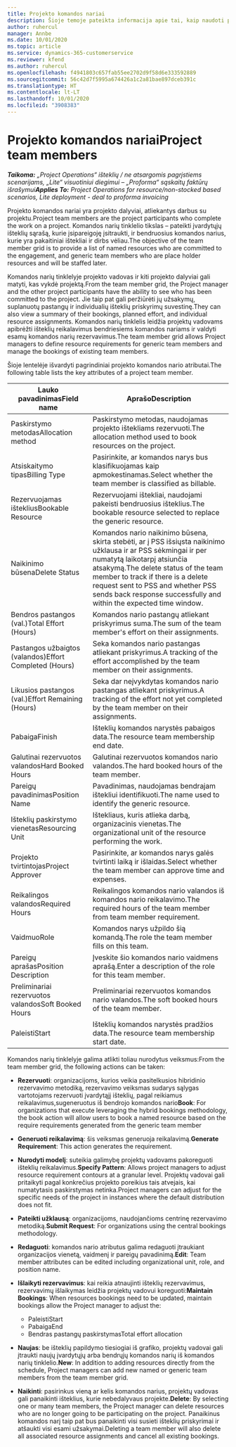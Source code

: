 ```yaml
---
title: Projekto komandos nariai
description: Šioje temoje pateikta informacija apie tai, kaip naudoti projekto komandos nario informaciją, atributus ir planavimą.
author: ruhercul
manager: Annbe
ms.date: 10/01/2020
ms.topic: article
ms.service: dynamics-365-customerservice
ms.reviewer: kfend
ms.author: ruhercul
ms.openlocfilehash: f4941803c657fab55ee2702d9f58d6e333592889
ms.sourcegitcommit: 56c42d7f5995a674426a1c2a81bae897dceb391c
ms.translationtype: HT
ms.contentlocale: lt-LT
ms.lasthandoff: 10/01/2020
ms.locfileid: "3908383"
---
```

# <a name="project-team-members"></a><span data-ttu-id="7213b-103">Projekto komandos nariai</span><span class="sxs-lookup"><span data-stu-id="7213b-103">Project team members</span></span>

<span data-ttu-id="7213b-104">_**Taikoma:** „Project Operations“ išteklių / ne atsargomis pagrįstiems scenarijams, „Lite“ visuotiniui diegimui – „Proforma“ sąskaitų faktūrų išrašymui_</span><span class="sxs-lookup"><span data-stu-id="7213b-104">_**Applies To:** Project Operations for resource/non-stocked based scenarios, Lite deployment - deal to proforma invoicing_</span></span>

<span data-ttu-id="7213b-105">Projekto komandos nariai yra projekto dalyviai, atliekantys darbus su projektu.</span><span class="sxs-lookup"><span data-stu-id="7213b-105">Project team members are the project participants who complete the work on a project.</span></span> <span data-ttu-id="7213b-106">Komandos narių tinklelio tikslas – pateikti įvardytųjų išteklių sąrašą, kurie įsipareigoję įsitraukti, ir bendruosius komandos narius, kurie yra pakaitiniai ištekliai ir dirbs vėliau.</span><span class="sxs-lookup"><span data-stu-id="7213b-106">The objective of the team member grid is to provide a list of named resources who are committed to the engagement, and generic team members who are place holder resources and will be staffed later.</span></span>

<span data-ttu-id="7213b-107">Komandos narių tinklelyje projekto vadovas ir kiti projekto dalyviai gali matyti, kas vykdė projektą.</span><span class="sxs-lookup"><span data-stu-id="7213b-107">From the team member grid, the Project manager and the other project participants have the ability to see who has been committed to the project.</span></span> <span data-ttu-id="7213b-108">Jie taip pat gali peržiūrėti jų užsakymų, suplanuotų pastangų ir individualių išteklių priskyrimų suvestinę.</span><span class="sxs-lookup"><span data-stu-id="7213b-108">They can also view a summary of their bookings, planned effort, and individual resource assignments.</span></span> <span data-ttu-id="7213b-109">Komandos narių tinklelis leidžia projektų vadovams apibrėžti išteklių reikalavimus bendriesiems komandos nariams ir valdyti esamų komandos narių rezervavimus.</span><span class="sxs-lookup"><span data-stu-id="7213b-109">The team member grid allows Project managers to define resource requirements for generic team members and manage the bookings of existing team members.</span></span>

<span data-ttu-id="7213b-110">Šioje lentelėje išvardyti pagrindiniai projekto komandos nario atributai.</span><span class="sxs-lookup"><span data-stu-id="7213b-110">The following table lists the key attributes of a project team member.</span></span>

| <span data-ttu-id="7213b-111">Lauko pavadinimas</span><span class="sxs-lookup"><span data-stu-id="7213b-111">Field name</span></span>          | <span data-ttu-id="7213b-112">Aprašo</span><span class="sxs-lookup"><span data-stu-id="7213b-112">Description</span></span>                                                                                                                                                                  |
|--------------------------|-----------------------------------------------------------------------------------------------------------------------------------------------------------------------------------|
| <span data-ttu-id="7213b-113">Paskirstymo metodas</span><span class="sxs-lookup"><span data-stu-id="7213b-113">Allocation method</span></span>        | <span data-ttu-id="7213b-114">Paskirstymo metodas, naudojamas projekto ištekliams rezervuoti.</span><span class="sxs-lookup"><span data-stu-id="7213b-114">The allocation method used to book resources on the project.</span></span>                                                                         |
| <span data-ttu-id="7213b-115">Atsiskaitymo tipas</span><span class="sxs-lookup"><span data-stu-id="7213b-115">Billing Type</span></span>             | <span data-ttu-id="7213b-116">Pasirinkite, ar komandos narys bus klasifikuojamas kaip apmokestinamas.</span><span class="sxs-lookup"><span data-stu-id="7213b-116">Select whether the team member is classified as billable.</span></span>                                                                                                                                       |
| <span data-ttu-id="7213b-117">Rezervuojamas išteklius</span><span class="sxs-lookup"><span data-stu-id="7213b-117">Bookable Resource</span></span>        | <span data-ttu-id="7213b-118">Rezervuojami ištekliai, naudojami pakeisti bendruosius išteklius.</span><span class="sxs-lookup"><span data-stu-id="7213b-118">The bookable resource selected to replace the generic resource.</span></span>                                                                                                                   |
| <span data-ttu-id="7213b-119">Naikinimo būsena</span><span class="sxs-lookup"><span data-stu-id="7213b-119">Delete Status</span></span>            | <span data-ttu-id="7213b-120">Komandos nario naikinimo būsena, skirta stebėti, ar į PSS išsiųsta naikinimo užklausa ir ar PSS sėkmingai ir per numatytą laikotarpį atsiunčia atsakymą.</span><span class="sxs-lookup"><span data-stu-id="7213b-120">The delete status of the team member to track if there is a delete request sent to PSS and whether PSS sends back response successfully and within the expected time window.</span></span> |
| <span data-ttu-id="7213b-121">Bendros pastangos (val.)</span><span class="sxs-lookup"><span data-stu-id="7213b-121">Total Effort (Hours)</span></span>     | <span data-ttu-id="7213b-122">Komandos nario pastangų atliekant priskyrimus suma.</span><span class="sxs-lookup"><span data-stu-id="7213b-122">The sum of the team member's effort on their assignments.</span></span>                                                                                                                         |
| <span data-ttu-id="7213b-123">Pastangos užbaigtos (valandos)</span><span class="sxs-lookup"><span data-stu-id="7213b-123">Effort Completed (Hours)</span></span> | <span data-ttu-id="7213b-124">Seka komandos nario pastangas atliekant priskyrimus.</span><span class="sxs-lookup"><span data-stu-id="7213b-124">A tracking of the effort accomplished by the team member on their assignments.</span></span>                                                                                           |
| <span data-ttu-id="7213b-125">Likusios pastangos (val.)</span><span class="sxs-lookup"><span data-stu-id="7213b-125">Effort Remaining (Hours)</span></span> | <span data-ttu-id="7213b-126">Seka dar neįvykdytas komandos nario pastangas atliekant priskyrimus.</span><span class="sxs-lookup"><span data-stu-id="7213b-126">A tracking of the effort not yet completed by the team member on their assignments.</span></span>                                                                                    |
| <span data-ttu-id="7213b-127">Pabaiga</span><span class="sxs-lookup"><span data-stu-id="7213b-127">Finish</span></span>                   | <span data-ttu-id="7213b-128">Išteklių komandos narystės pabaigos data.</span><span class="sxs-lookup"><span data-stu-id="7213b-128">The resource team membership end date.</span></span>                                                                                                                                            |
| <span data-ttu-id="7213b-129">Galutinai rezervuotos valandos</span><span class="sxs-lookup"><span data-stu-id="7213b-129">Hard Booked Hours</span></span>        | <span data-ttu-id="7213b-130">Galutinai rezervuotos komandos nario valandos.</span><span class="sxs-lookup"><span data-stu-id="7213b-130">The hard booked hours of the team member.</span></span>                                                                                                                                                                |
| <span data-ttu-id="7213b-131">Pareigų pavadinimas</span><span class="sxs-lookup"><span data-stu-id="7213b-131">Position Name</span></span>            | <span data-ttu-id="7213b-132">Pavadinimas, naudojamas bendrajam ištekliui identifikuoti.</span><span class="sxs-lookup"><span data-stu-id="7213b-132">The name used to identify the generic resource.</span></span>                                                                                                                                   |
| <span data-ttu-id="7213b-133">Išteklių paskirstymo vienetas</span><span class="sxs-lookup"><span data-stu-id="7213b-133">Resourcing Unit</span></span>          | <span data-ttu-id="7213b-134">Ištekliaus, kuris atlieka darbą, organizacinis vienetas.</span><span class="sxs-lookup"><span data-stu-id="7213b-134">The organizational unit of the resource performing the work.</span></span>                                                                                                                      |
| <span data-ttu-id="7213b-135">Projekto tvirtintojas</span><span class="sxs-lookup"><span data-stu-id="7213b-135">Project Approver</span></span>         | <span data-ttu-id="7213b-136">Pasirinkite, ar komandos narys galės tvirtinti laiką ir išlaidas.</span><span class="sxs-lookup"><span data-stu-id="7213b-136">Select whether the team member can approve time and expenses.</span></span>                                                                                                                     |
| <span data-ttu-id="7213b-137">Reikalingos valandos</span><span class="sxs-lookup"><span data-stu-id="7213b-137">Required Hours</span></span>           | <span data-ttu-id="7213b-138">Reikalingos komandos nario valandos iš komandos nario reikalavimo.</span><span class="sxs-lookup"><span data-stu-id="7213b-138">The required hours of the team member from team member requirement.</span></span>                                                                                                                       |
| <span data-ttu-id="7213b-139">Vaidmuo</span><span class="sxs-lookup"><span data-stu-id="7213b-139">Role</span></span>                     | <span data-ttu-id="7213b-140">Komandos narys užpildo šią komandą.</span><span class="sxs-lookup"><span data-stu-id="7213b-140">The role the team member fills on this team.</span></span>                                                                                                                                |
| <span data-ttu-id="7213b-141">Pareigų aprašas</span><span class="sxs-lookup"><span data-stu-id="7213b-141">Position Description</span></span>     | <span data-ttu-id="7213b-142">Įveskite šio komandos nario vaidmens aprašą.</span><span class="sxs-lookup"><span data-stu-id="7213b-142">Enter a description of the role for this team member.</span></span>                                                                                                                             |
| <span data-ttu-id="7213b-143">Preliminariai rezervuotos valandos</span><span class="sxs-lookup"><span data-stu-id="7213b-143">Soft Booked Hours</span></span>        | <span data-ttu-id="7213b-144">Preliminariai rezervuotos komandos nario valandos.</span><span class="sxs-lookup"><span data-stu-id="7213b-144">The soft booked hours of the team member.</span></span>                                                                                                                                                                 |
| <span data-ttu-id="7213b-145">Paleisti</span><span class="sxs-lookup"><span data-stu-id="7213b-145">Start</span></span>                    | <span data-ttu-id="7213b-146">Išteklių komandos narystės pradžios data.</span><span class="sxs-lookup"><span data-stu-id="7213b-146">The resource team membership start date.</span></span>                                                                                                                                          |

<span data-ttu-id="7213b-147">Komandos narių tinklelyje galima atlikti toliau nurodytus veiksmus:</span><span class="sxs-lookup"><span data-stu-id="7213b-147">From the team member grid, the following actions can be taken:</span></span>

- <span data-ttu-id="7213b-148">**Rezervuoti**: organizacijoms, kurios veikia pasitelkusios hibridinio rezervavimo metodiką, rezervavimo veiksmas sudarys sąlygas vartotojams rezervuoti įvardytąjį išteklių, pagal reikiamus reikalavimus,sugeneruotus iš bendrojo komandos nario</span><span class="sxs-lookup"><span data-stu-id="7213b-148">**Book**: For organizations that execute leveraging the hybrid bookings methodology, the book action will allow users to book a named resource based on the require requirements generated from the generic team member</span></span>
- <span data-ttu-id="7213b-149">**Generuoti reikalavimą**: šis veiksmas generuoja reikalavimą.</span><span class="sxs-lookup"><span data-stu-id="7213b-149">**Generate Requirement**: This action generates the requirement.</span></span>
- <span data-ttu-id="7213b-150">**Nurodyti modelį**: suteikia galimybę projektų vadovams pakoreguoti išteklių reikalavimus.</span><span class="sxs-lookup"><span data-stu-id="7213b-150">**Specify Pattern**: Allows project managers to adjust resource requirement contours at a granular level.</span></span> <span data-ttu-id="7213b-151">Projektų vadovai gali pritaikyti pagal konkrečius projekto poreikius tais atvejais, kai numatytasis paskirstymas netinka.</span><span class="sxs-lookup"><span data-stu-id="7213b-151">Project managers can adjust for the specific needs of the project in instances where the default distribution does not fit.</span></span>
- <span data-ttu-id="7213b-152">**Pateikti užklausą**: organizacijoms, naudojančioms centrinę rezervavimo metodiką.</span><span class="sxs-lookup"><span data-stu-id="7213b-152">**Submit Request**: For organizations using the central bookings methodology.</span></span>
- <span data-ttu-id="7213b-153">**Redaguoti**: komandos nario atributus galima redaguoti įtraukiant organizacijos vienetą, vaidmenį ir pareigų pavadinimą.</span><span class="sxs-lookup"><span data-stu-id="7213b-153">**Edit**: Team member attributes can be edited including organizational unit, role, and position name.</span></span>
- <span data-ttu-id="7213b-154">**Išlaikyti rezervavimus**: kai reikia atnaujinti išteklių rezervavimus, rezervavimų išlaikymas leidžia projektų vadovui koreguoti:</span><span class="sxs-lookup"><span data-stu-id="7213b-154">**Maintain Bookings**: When resources bookings need to be updated, maintain bookings allow the Project manager to adjust the:</span></span>

    - <span data-ttu-id="7213b-155">Paleisti</span><span class="sxs-lookup"><span data-stu-id="7213b-155">Start</span></span>
    - <span data-ttu-id="7213b-156">Pabaiga</span><span class="sxs-lookup"><span data-stu-id="7213b-156">End</span></span>
    - <span data-ttu-id="7213b-157">Bendras pastangų paskirstymas</span><span class="sxs-lookup"><span data-stu-id="7213b-157">Total effort allocation</span></span>

- <span data-ttu-id="7213b-158">**Naujas**: be išteklių papildymo tiesiogiai iš grafiko, projektų vadovai gali įtraukti naujų įvardytųjų arba bendrųjų komandos narių iš komandos narių tinklelio.</span><span class="sxs-lookup"><span data-stu-id="7213b-158">**New**: In addition to adding resources directly from the schedule, Project managers can add new named or generic team members from the team member grid.</span></span>
- <span data-ttu-id="7213b-159">**Naikinti**: pasirinkus vieną ar kelis komandos narius, projektų vadovas gali panaikinti išteklius, kurie nebedalyvaus projekte.</span><span class="sxs-lookup"><span data-stu-id="7213b-159">**Delete**: By selecting one or many team members, the Project manager can delete resources who are no longer going to be participating on the project.</span></span> <span data-ttu-id="7213b-160">Panaikinus komandos narį taip pat bus panaikinti visi susieti išteklių priskyrimai ir atšaukti visi esami užsakymai.</span><span class="sxs-lookup"><span data-stu-id="7213b-160">Deleting a team member will also delete all associated resource assignments and  cancel all existing bookings.</span></span>
